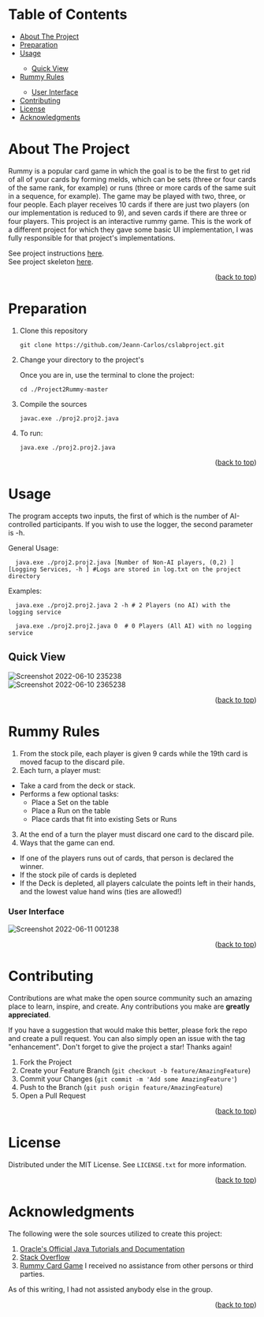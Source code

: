 

<div id="top"></div>



<!-- TABLE OF CONTENTS -->
# Table of Contents


  <ul>
    <li>
      <a href="#about-the-project">About The Project</a>
    </li>
    <li>
      <a href="#preparation">Preparation</a>
    </li>
    <li><a href="#usage">Usage</a></li>
     <ul>
        <li><a href="#quick-view">Quick View</a></li>
      </ul>
    <li><a href="#rummy-rules">Rummy Rules</a></li>
     <ul>
        <li><a href="#user-interface">User Interface</a></li>
      </ul>
    <li><a href="#contributing">Contributing</a></li>
    <li><a href="#license">License</a></li>
    <li><a href="#acknowledgments">Acknowledgments</a></li>
  </ul>




<!-- ABOUT THE PROJECT -->
# About The Project
Rummy is a popular card game in which the goal is to be the first to get rid of all of your cards by forming melds, which can be sets (three or four cards of the same rank, for example) or runs (three or more cards of the same suit in a sequence, for example). The game may be played with two, three, or four people. Each player receives 10 cards if there are just two players (on our implementation is reduced to 9), and seven cards if there are three or four players.
This project is an interactive rummy game. This is the work of a different project for which they gave some basic UI implementation, I was fully responsible for that project's implementations.


See project instructions [here](https://github.com/Jeann-Carlos/Project2Rummy-master.git).  
See project skeleton [here](https://piazza.com/class_profile/get_resource/kk4xy8jrsjxcb/kn4wcrcjvqd52y).
<p align="right">(<a href="#top">back to top</a>)</p>



# Preparation

1. Clone this repository 
   ```
   git clone https://github.com/Jeann-Carlos/cslabproject.git
   ```
   
2. Change your directory to the project's

   Once you are in, use the terminal to clone the project:
   ```
   cd ./Project2Rummy-master
   ```
3. Compile the sources
   ```
   javac.exe ./proj2.proj2.java
   ```  
4. To run:  
   ```
   java.exe ./proj2.proj2.java
   ```
  <p align="right">(<a href="#top">back to top</a>)</p>
 <!-- USAGE EXAMPLES -->
 
 
# Usage

The program accepts two inputs, the first of which is the number of AI-controlled participants. If you wish to use the logger, the second parameter is -h.

General Usage:
 ```
   java.exe ./proj2.proj2.java [Number of Non-AI players, (0,2) ] [Logging Services, -h ] #Logs are stored in log.txt on the project directory
 ```

Examples:
 ```
   java.exe ./proj2.proj2.java 2 -h # 2 Players (no AI) with the logging service
 ```
 ```
   java.exe ./proj2.proj2.java 0  # 0 Players (All AI) with no logging service
 ```

## Quick View
![Screenshot 2022-06-10 235238](https://user-images.githubusercontent.com/56929989/173177253-f7f50ebf-3290-48f4-b73d-25db44d42a0c.png)  
![Screenshot 2022-06-10 2365238](https://user-images.githubusercontent.com/56929989/173255419-1daef927-e04e-4750-9cd9-537eef54b4a9.png)

  <p align="right">(<a href="#top">back to top</a>)</p>
  
    
<!-- CONTACT -->
# Rummy Rules
1. From the stock pile, each player is given 9 cards while the 19th card is moved facup to the discard pile.
2. Each turn, a player must:
* Take a card from the deck or stack.
* Performs a few optional tasks:
   * Place a Set on the table 
   *  Place a Run on the table 
   *   Place cards that fit into existing Sets or Runs
3. At the end of a turn the player must discard one card to the discard pile.
4. Ways that the game can end.
* If one of the players runs out of cards, that person is declared the winner.
* If the stock pile of cards is depleted 
* If the Deck is depleted, all players calculate the points left in their hands, and the lowest value hand wins (ties are allowed!)

### User Interface

![Screenshot 2022-06-11 001238](https://user-images.githubusercontent.com/56929989/173178011-737930a0-4934-4fe4-b538-779123722368.png)

<p align="right">(<a href="#top">back to top</a>)</p>






<!-- CONTRIBUTING -->
# Contributing

Contributions are what make the open source community such an amazing place to learn, inspire, and create. Any contributions you make are **greatly appreciated**.

If you have a suggestion that would make this better, please fork the repo and create a pull request. You can also simply open an issue with the tag "enhancement".
Don't forget to give the project a star! Thanks again!

1. Fork the Project
2. Create your Feature Branch (`git checkout -b feature/AmazingFeature`)
3. Commit your Changes (`git commit -m 'Add some AmazingFeature'`)
4. Push to the Branch (`git push origin feature/AmazingFeature`)
5. Open a Pull Request

<p align="right">(<a href="#top">back to top</a>)</p>



<!-- LICENSE -->
# License

Distributed under the MIT License. See `LICENSE.txt` for more information.

<p align="right">(<a href="#top">back to top</a>)</p>





<!-- ACKNOWLEDGMENTS -->
# Acknowledgments

The following were the sole sources utilized to create this project:

1. [Oracle's Official Java Tutorials and Documentation](https://docs.oracle.com)
2. [Stack Overflow](https://stackoverflow.com)
3. [Rummy Card Game](https://cardgames.io/rummy)
I received no assistance from other persons or third parties.

As of this writing, I had not assisted anybody else in the group.

<p align="right">(<a href="#top">back to top</a>)</p>


